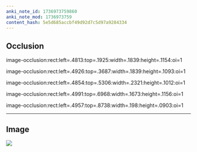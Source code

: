 ```yaml
---
anki_note_id: 1736973759860
anki_note_mod: 1736973759
content_hash: 5e5d685accbf49d92d7c5d97a9284334
---
```


## Occlusion

image-occlusion:rect:left=.4813:top=.1925:width=.1839:height=.1154:oi=1

image-occlusion:rect:left=.4926:top=.3687:width=.1839:height=.1093:oi=1

image-occlusion:rect:left=.4854:top=.5306:width=.2321:height=.1012:oi=1

image-occlusion:rect:left=.4991:top=.6968:width=.1673:height=.1156:oi=1

image-occlusion:rect:left=.4957:top=.8738:width=.198:height=.0903:oi=1

<hr/>

## Image

![](paste-b2100fc1f73c82f4ded859f4522ba15939d6e63f.jpg)
